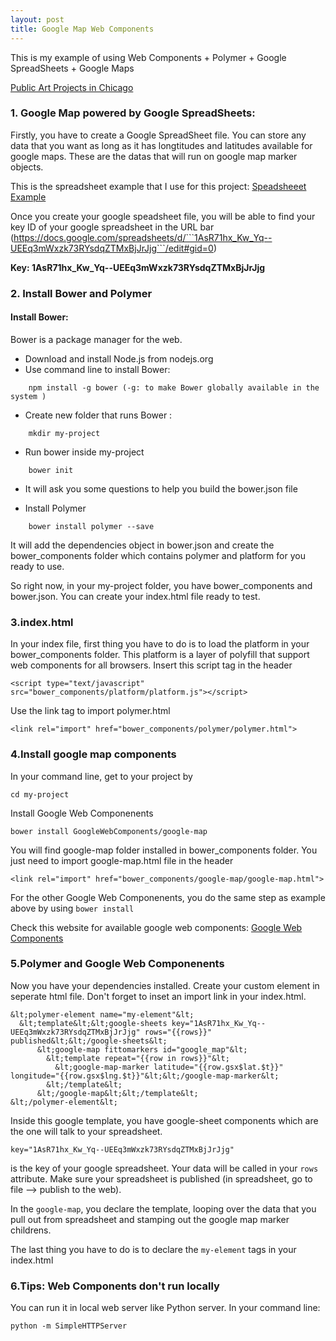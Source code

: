 ```yaml
---
layout: post
title: Google Map Web Components
---
```


This is my example of using Web Components + Polymer + Google SpreadSheets + Google Maps

[Public Art Projects in Chicago](http://iam.colum.edu/students/vi.nguyenngocuyen/FA2014/Emergent%20Web%20Technologies/app/index.html)

### 1. Google Map powered by Google SpreadSheets:
  Firstly, you have to create a Google SpreadSheet file. You can store any data that you want as long as it has longtitudes and latitudes available for google maps. These are the datas that will run on google map marker objects.
  
 This is the spreadsheet example that I use for this project:
 [Speadsheeet Example](https://docs.google.com/spreadsheets/d/1AsR71hx_Kw_Yq--UEEq3mWxzk73RYsdqZTMxBjJrJjg/edit?usp=sharing)
 
 
 Once you create your google speadsheet file, you will be able to find your key ID of your google spreadsheet in the URL bar (https://docs.google.com/spreadsheets/d/```1AsR71hx_Kw_Yq--UEEq3mWxzk73RYsdqZTMxBjJrJjg```/edit#gid=0)

<strong>Key: 1AsR71hx_Kw_Yq--UEEq3mWxzk73RYsdqZTMxBjJrJjg </strong>
 

### 2. Install Bower and Polymer

#### Install Bower:
  Bower is a package manager for the web.
  
  - Download and install Node.js from nodejs.org
  - Use command line to install Bower: 
  
  ```
      npm install -g bower (-g: to make Bower globally available in the system )
  ```
  
  - Create new folder that runs Bower : 
  
  ```
      mkdir my-project
  ```
  
  - Run bower inside my-project
  
  ```
      bower init
  ```
  
  - It will ask you some questions to help you build the bower.json file
  
  - Install Polymer
  
  ```
      bower install polymer --save
  ```
  
  It will add the dependencies object in bower.json and create the bower_components folder which contains polymer and platform for you ready to use.
  
  So right now, in your my-project folder, you have bower_components and bower.json. You can create your index.html file ready to test.
  
### 3.index.html
In your index file, first thing you have to do is to load the platform in your bower_components folder. This platform is a layer of polyfill that support web components for all browsers. Insert this script tag in the header

```
<script type="text/javascript" src="bower_components/platform/platform.js"></script>
```

Use the link tag to import polymer.html

```
<link rel="import" href="bower_components/polymer/polymer.html">
```

### 4.Install google map components
In your command line, get to your project by

```
cd my-project
```

Install Google Web Componenents

```
bower install GoogleWebComponents/google-map
```

You will find google-map folder installed in bower_components folder. You just need to import google-map.html file in the header

```
<link rel="import" href="bower_components/google-map/google-map.html">
```
For the other Google Web Componenents, you do the same step as example above by using ``` bower install ```

Check this website for available google web components: 
[Google Web Components](http://googlewebcomponents.github.io/)


### 5.Polymer and Google Web Componenents
Now you have your dependencies installed.
Create your custom element in seperate html file. Don't forget to inset an import link in your index.html.

```
&lt;polymer-element name="my-element"&lt;
  &lt;template&lt;&lt;google-sheets key="1AsR71hx_Kw_Yq--UEEq3mWxzk73RYsdqZTMxBjJrJjg" rows="{{rows}}" published&lt;&lt;/google-sheets&lt;
      &lt;google-map fittomarkers id="google_map"&lt;
        &lt;template repeat="{{row in rows}}"&lt;
          &lt;google-map-marker latitude="{{row.gsx$lat.$t}}" longitude="{{row.gsx$lng.$t}}"&lt;&lt;/google-map-marker&lt;
        &lt;/template&lt;
      &lt;/google-map&lt;&lt;/template&lt;
&lt;/polymer-element&lt;

```

Inside this google template, you have google-sheet components which are the one will talk to your spreadsheet. 

```
key="1AsR71hx_Kw_Yq--UEEq3mWxzk73RYsdqZTMxBjJrJjg" 
```
is the key of your google spreadsheet. Your data will be called in your ```rows``` attribute. Make sure your spreadsheet is published (in spreadsheet, go to file --> publish to the web).

In the ```google-map```, you declare the template, looping over the data that you pull out from spreadsheet and stamping out the google map marker childrens.

The last thing you have to do is to declare the ```my-element``` tags in your index.html

### 6.Tips: Web Components don't run locally
You can run it in local web server like Python server.
In your command line:
```
python -m SimpleHTTPServer
```
